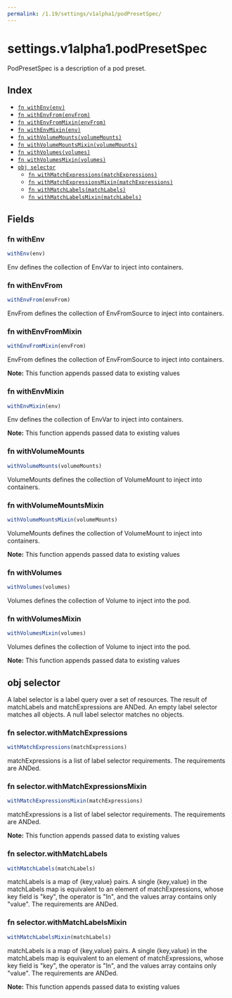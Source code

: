```yaml
---
permalink: /1.19/settings/v1alpha1/podPresetSpec/
---
```


# settings.v1alpha1.podPresetSpec

PodPresetSpec is a description of a pod preset.

## Index

* [`fn withEnv(env)`](#fn-withenv)
* [`fn withEnvFrom(envFrom)`](#fn-withenvfrom)
* [`fn withEnvFromMixin(envFrom)`](#fn-withenvfrommixin)
* [`fn withEnvMixin(env)`](#fn-withenvmixin)
* [`fn withVolumeMounts(volumeMounts)`](#fn-withvolumemounts)
* [`fn withVolumeMountsMixin(volumeMounts)`](#fn-withvolumemountsmixin)
* [`fn withVolumes(volumes)`](#fn-withvolumes)
* [`fn withVolumesMixin(volumes)`](#fn-withvolumesmixin)
* [`obj selector`](#obj-selector)
  * [`fn withMatchExpressions(matchExpressions)`](#fn-selectorwithmatchexpressions)
  * [`fn withMatchExpressionsMixin(matchExpressions)`](#fn-selectorwithmatchexpressionsmixin)
  * [`fn withMatchLabels(matchLabels)`](#fn-selectorwithmatchlabels)
  * [`fn withMatchLabelsMixin(matchLabels)`](#fn-selectorwithmatchlabelsmixin)

## Fields

### fn withEnv

```ts
withEnv(env)
```

Env defines the collection of EnvVar to inject into containers.

### fn withEnvFrom

```ts
withEnvFrom(envFrom)
```

EnvFrom defines the collection of EnvFromSource to inject into containers.

### fn withEnvFromMixin

```ts
withEnvFromMixin(envFrom)
```

EnvFrom defines the collection of EnvFromSource to inject into containers.

**Note:** This function appends passed data to existing values

### fn withEnvMixin

```ts
withEnvMixin(env)
```

Env defines the collection of EnvVar to inject into containers.

**Note:** This function appends passed data to existing values

### fn withVolumeMounts

```ts
withVolumeMounts(volumeMounts)
```

VolumeMounts defines the collection of VolumeMount to inject into containers.

### fn withVolumeMountsMixin

```ts
withVolumeMountsMixin(volumeMounts)
```

VolumeMounts defines the collection of VolumeMount to inject into containers.

**Note:** This function appends passed data to existing values

### fn withVolumes

```ts
withVolumes(volumes)
```

Volumes defines the collection of Volume to inject into the pod.

### fn withVolumesMixin

```ts
withVolumesMixin(volumes)
```

Volumes defines the collection of Volume to inject into the pod.

**Note:** This function appends passed data to existing values

## obj selector

A label selector is a label query over a set of resources. The result of matchLabels and matchExpressions are ANDed. An empty label selector matches all objects. A null label selector matches no objects.

### fn selector.withMatchExpressions

```ts
withMatchExpressions(matchExpressions)
```

matchExpressions is a list of label selector requirements. The requirements are ANDed.

### fn selector.withMatchExpressionsMixin

```ts
withMatchExpressionsMixin(matchExpressions)
```

matchExpressions is a list of label selector requirements. The requirements are ANDed.

**Note:** This function appends passed data to existing values

### fn selector.withMatchLabels

```ts
withMatchLabels(matchLabels)
```

matchLabels is a map of {key,value} pairs. A single {key,value} in the matchLabels map is equivalent to an element of matchExpressions, whose key field is "key", the operator is "In", and the values array contains only "value". The requirements are ANDed.

### fn selector.withMatchLabelsMixin

```ts
withMatchLabelsMixin(matchLabels)
```

matchLabels is a map of {key,value} pairs. A single {key,value} in the matchLabels map is equivalent to an element of matchExpressions, whose key field is "key", the operator is "In", and the values array contains only "value". The requirements are ANDed.

**Note:** This function appends passed data to existing values